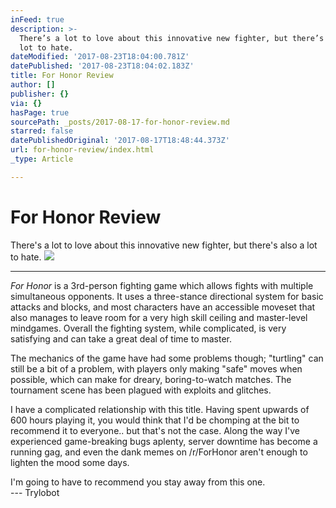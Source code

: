 ```yaml
---
inFeed: true
description: >-
  There’s a lot to love about this innovative new fighter, but there’s also a
  lot to hate.
dateModified: '2017-08-23T18:04:00.781Z'
datePublished: '2017-08-23T18:04:02.183Z'
title: For Honor Review
author: []
publisher: {}
via: {}
hasPage: true
sourcePath: _posts/2017-08-17-for-honor-review.md
starred: false
datePublishedOriginal: '2017-08-17T18:48:44.373Z'
url: for-honor-review/index.html
_type: Article

---
```

# For Honor Review

There's a lot to love about this innovative new fighter, but there's also a lot to hate.
![](https://the-grid-user-content.s3-us-west-2.amazonaws.com/7f3d1068-4eb4-43df-a56e-eac3c8a98a5b.png)

---

_For Honor_ is a 3rd-person fighting game which allows fights with multiple simultaneous opponents. It uses a three-stance directional system for basic attacks and blocks, and most characters have an accessible moveset that also manages to leave room for a very high skill ceiling and master-level mindgames. Overall the fighting system, while complicated, is very satisfying and can take a great deal of time to master.

The mechanics of the game have had some problems though; "turtling" can still be a bit of a problem, with players only making "safe" moves when possible, which can make for dreary, boring-to-watch matches. The tournament scene has been plagued with exploits and glitches.

I have a complicated relationship with this title. Having spent upwards of 600 hours playing it, you would think that I'd be chomping at the bit to recommend it to everyone.. but that's not the case. Along the way I've experienced game-breaking bugs aplenty, server downtime has become a running gag, and even the dank memes on /r/ForHonor aren't enough to lighten the mood some days.

I'm going to have to recommend you stay away from this one.  
--- Trylobot